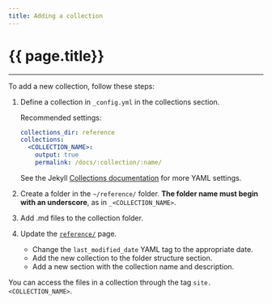 ```yaml
---
title: Adding a collection
---
```


# {{ page.title}}

---

To add a new collection, follow these steps:

1. Define a collection in `_config.yml` in the collections section.

    Recommended settings:
    ```yaml
    collections_dir: reference
    collections:
      <COLLECTION_NAME>:
        output: true
        permalink: /docs/:collection/:name/
    ```

    See the Jekyll [Collections documentation](https://jekyllrb.com/docs/collections/)
    for more YAML settings.
2. Create a folder in the `~/reference/` folder.
**The folder name must begin with an underscore**, as in `_<COLLECTION_NAME>`.
3. Add .md files to the collection folder.
4. Update the [`reference/`]({{site.baseurl}}/internal/directory-structure/reference)
page.
    + Change the `last_modified_date` YAML tag to the appropriate date.
    + Add the new collection to the <span class="text-delta">folder structure</span> section.
    + Add a new section with the collection name and description.

You can access the files in a collection through the tag `site.<COLLECTION_NAME>`.
